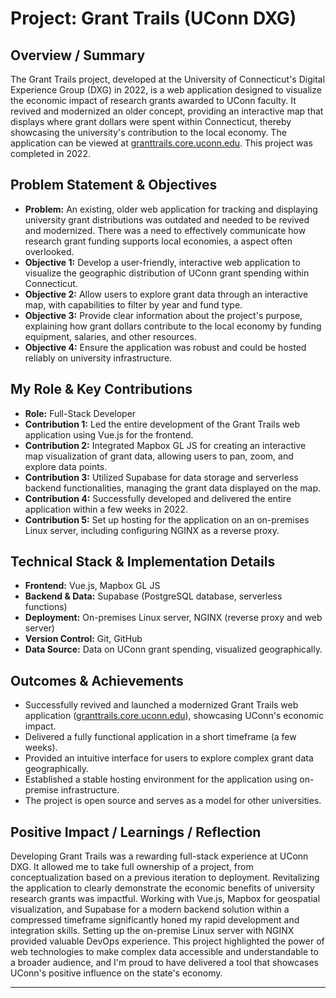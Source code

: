 # Project: Grant Trails (UConn DXG)

## Overview / Summary

The Grant Trails project, developed at the University of Connecticut's Digital Experience Group (DXG) in 2022, is a web application designed to visualize the economic impact of research grants awarded to UConn faculty. It revived and modernized an older concept, providing an interactive map that displays where grant dollars were spent within Connecticut, thereby showcasing the university's contribution to the local economy. The application can be viewed at [granttrails.core.uconn.edu](https://granttrails.core.uconn.edu/). This project was completed in 2022.

## Problem Statement & Objectives

*   **Problem:** An existing, older web application for tracking and displaying university grant distributions was outdated and needed to be revived and modernized. There was a need to effectively communicate how research grant funding supports local economies, a aspect often overlooked.
*   **Objective 1:** Develop a user-friendly, interactive web application to visualize the geographic distribution of UConn grant spending within Connecticut.
*   **Objective 2:** Allow users to explore grant data through an interactive map, with capabilities to filter by year and fund type.
*   **Objective 3:** Provide clear information about the project's purpose, explaining how grant dollars contribute to the local economy by funding equipment, salaries, and other resources.
*   **Objective 4:** Ensure the application was robust and could be hosted reliably on university infrastructure.

## My Role & Key Contributions

*   **Role:** Full-Stack Developer
*   **Contribution 1:** Led the entire development of the Grant Trails web application using Vue.js for the frontend.
*   **Contribution 2:** Integrated Mapbox GL JS for creating an interactive map visualization of grant data, allowing users to pan, zoom, and explore data points.
*   **Contribution 3:** Utilized Supabase for data storage and serverless backend functionalities, managing the grant data displayed on the map.
*   **Contribution 4:** Successfully developed and delivered the entire application within a few weeks in 2022.
*   **Contribution 5:** Set up hosting for the application on an on-premises Linux server, including configuring NGINX as a reverse proxy.

## Technical Stack & Implementation Details

*   **Frontend:** Vue.js, Mapbox GL JS
*   **Backend & Data:** Supabase (PostgreSQL database, serverless functions)
*   **Deployment:** On-premises Linux server, NGINX (reverse proxy and web server)
*   **Version Control:** Git, GitHub
*   **Data Source:** Data on UConn grant spending, visualized geographically.

## Outcomes & Achievements

*   Successfully revived and launched a modernized Grant Trails web application ([granttrails.core.uconn.edu](https://granttrails.core.uconn.edu/)), showcasing UConn's economic impact.
*   Delivered a fully functional application in a short timeframe (a few weeks).
*   Provided an intuitive interface for users to explore complex grant data geographically.
*   Established a stable hosting environment for the application using on-premise infrastructure.
*   The project is open source and serves as a model for other universities.

## Positive Impact / Learnings / Reflection

Developing Grant Trails was a rewarding full-stack experience at UConn DXG. It allowed me to take full ownership of a project, from conceptualization based on a previous iteration to deployment. Revitalizing the application to clearly demonstrate the economic benefits of university research grants was impactful. Working with Vue.js, Mapbox for geospatial visualization, and Supabase for a modern backend solution within a compressed timeframe significantly honed my rapid development and integration skills. Setting up the on-premise Linux server with NGINX provided valuable DevOps experience. This project highlighted the power of web technologies to make complex data accessible and understandable to a broader audience, and I'm proud to have delivered a tool that showcases UConn's positive influence on the state's economy.

--- 